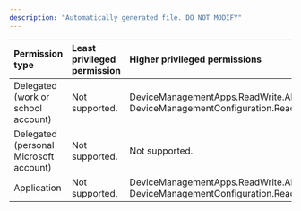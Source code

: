 ```yaml
---
description: "Automatically generated file. DO NOT MODIFY"
---
```


|Permission type|Least privileged permission|Higher privileged permissions|
|:---|:---|:---|
|Delegated (work or school account)|Not supported.|DeviceManagementApps.ReadWrite.All, DeviceManagementConfiguration.ReadWrite.All|
|Delegated (personal Microsoft account)|Not supported.|Not supported.|
|Application|Not supported.|DeviceManagementApps.ReadWrite.All, DeviceManagementConfiguration.ReadWrite.All|

